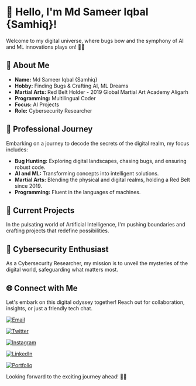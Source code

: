 # 👋 Hello, I'm Md Sameer Iqbal {Samhiq}!

Welcome to my digital universe, where bugs bow and the symphony of AI and ML innovations plays on! 🌌✨

## 🌟 About Me

- **Name:** Md Sameer Iqbal {Samhiq}
- **Hobby:** Finding Bugs & Crafting AI, ML Dreams
- **Martial Arts:** Red Belt Holder - 2019 Global Martial Art Academy Aligarh
- **Programming:** Multilingual Coder
- **Focus:** AI Projects
- **Role:** Cybersecurity Researcher

## 💼 Professional Journey

Embarking on a journey to decode the secrets of the digital realm, my focus includes:

- **Bug Hunting:** Exploring digital landscapes, chasing bugs, and ensuring robust code.
- **AI and ML:** Transforming concepts into intelligent solutions.
- **Martial Arts:** Blending the physical and digital realms, holding a Red Belt since 2019.
- **Programming:** Fluent in the languages of machines.

## 🚀 Current Projects

In the pulsating world of Artificial Intelligence, I'm pushing boundaries and crafting projects that redefine possibilities.

## 🔐 Cybersecurity Enthusiast

As a Cybersecurity Researcher, my mission is to unveil the mysteries of the digital world, safeguarding what matters most.

## 🌐 Connect with Me

Let's embark on this digital odyssey together! Reach out for collaboration, insights, or just a friendly tech chat.

 [![Email](https://img.shields.io/badge/-Email-cyan?style=for-the-badge&logo=gmail)](mailto:your.email@example.com)

 [![Twitter](https://img.shields.io/badge/-Twitter-blue?style=for-the-badge&logo=twitter)](https://twitter.com/yourhandle)

 [![Instagram](https://img.shields.io/badge/-Instagram-purple?style=for-the-badge&logo=instagram)](https://www.instagram.com/yourhandle/)

[![LinkedIn](https://img.shields.io/badge/-LinkedIn-blue?style=for-the-badge&logo=linkedin)](https://www.linkedin.com/in/mdsameeriqbal/)

 [![Portfolio](https://img.shields.io/badge/-Portfolio-brightgreen?style=for-the-badge)](https://samhiq.dev)

Looking forward to the exciting journey ahead! 🚀✨
